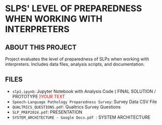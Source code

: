 # SLPS' LEVEL OF PREPAREDNESS WHEN WORKING WITH INTERPRETERS
## ABOUT THIS PROJECT
Project evaluates the level of preparedness of SLPs when working with interpreters. Includes data files, analysis scripts, and documentation.

## FILES
- `slp1.ipynb`: Jupyter Notebook with Analysis Code ( FINAL SOLUTION / PROTOTYPE )<span style="color:red;">YOUR TEXT</span>
- `Speech-Language Pathology Preparedness Survey`: Survey Data CSV File
- `QUALTRICS_QUESTIONS.pdf`: Qualtrics Survey Questions
- `SLP_PREP2024.pdf`: PRESENTATION
- `SYSTEM_ARCHITECTURE - Google Docs.pdf `: SYSTEM ARCHITECTURE


